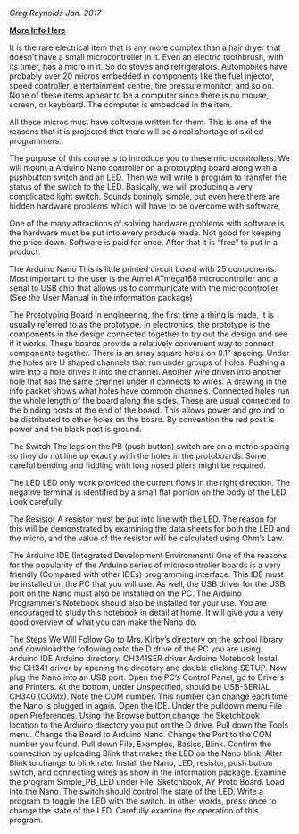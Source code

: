 *Greg Reynolds Jan. 2017*

**[More Info Here](https://sites.google.com/a/ocdsb.ca/a-y-jackson-ics4u/unit-2-micro-controlers/1-introduction-to-microcontrolers)**

It is the rare electrical item that is any more complex than a hair dryer that doesn’t have a small microcontroller in it. Even an electric toothbrush, with its timer, has a micro in it. So do stoves and refrigerators. Automobiles have probably over 20 micros embedded in components like the fuel injector, speed controller, entertainment centre, tire pressure monitor, and so on. None of these items appear to be a computer since there is no mouse, screen, or keyboard. The computer is embedded in the item.

All these micros must have software written for them. This is one of the reasons that it is projected that there will be a real shortage of skilled programmers.

The purpose of this course is to introduce you to these microcontrollers. We will mount a Arduino Nano controller on a prototyping board along with a pushbutton switch and an LED. Then we will write a program to transfer the status of the switch to the LED. Basically, we will producing a very complicated light switch.
Sounds boringly simple, but even here there are hidden hardware problems which will have to be overcome with software,

One of the many attractions of solving hardware problems with software is the hardware must be put into every produce made. Not good for keeping the price down. Software is paid for once. After that it is “free” to put in a product. 


The Arduino Nano
This is little printed circuit board with 25 components. Most important to the user is the Atmel ATmega168 microcontroller and a serial to USB chip that allows us to communicate with the microcontroller (See the User Manual in the information package) 


The Prototyping Board
In engineering, the first time a thing is made, it is usually referred to as the prototype.
In electronics, the prototype is the components in the design connected together to try out the design and see if it works. These boards provide a relatively convenient way to connect components together. There is an array square holes on 0.1” spacing. Under the holes are U shaped channels that run under groups of holes. Pushing a wire into a hole drives it into the channel. Another wire driven into another hole that has the same channel under it connects to wires. A drawing in the info packet shows what holes have common channels.
Connected holes run the whole length of the board along the sides. These are usual connected to the binding posts at the end of the board. This allows power and ground to be distributed to other holes on the board. By convention the red post is power and the black post is ground. 

The Switch
The legs on the PB (push button) switch are on a metric spacing so they do not line up exactly with the holes in the protoboards. Some careful bending and fiddling with long nosed pliers might be required.


The LED
LED only work provided the current flows in the right direction. The negative terminal is identified by a small flat portion on the body of the LED. Look carefully.


The Resistor
A resistor must be put into line with the LED. The reason for this will be demonstrated by examining the data sheets for both the LED and the micro, and the value of the resistor will be calculated using Ohm’s Law.

The Arduino IDE (Integrated Development Environment)
One of the reasons for the popularity of the Arduino series of microcontroller boards is a very friendly (Compared with other IDEs) programming interface. This IDE must be installed on the PC that you will use. As well, the USB driver for the USB port on the Nano must also be installed on the PC.
The Arduino Programmer’s Notebook should also be installed for your use. You are encouraged to study this notebook in detail at home. It will give you a very good overview of what you can make the Nano do.

The Steps We Will Follow
Go to Mrs. Kirby’s directory on the school library and download the following onto the D drive of the PC you are using.
Arduino IDE
Arduino directory,
CH341SER driver
Arduino Notebook
Install the CH341 driver by opening the directory and double clicking SETUP. 
Now plug the Nano into an USB port. Open the PC’s Control Panel, go to Drivers and Printers. 
At the bottom, under Unspecified, should be USB-SERIAL CH340 (COMx). 
Note the COM number. This number can change each time the Nano is plugged in again.
Open the IDE. Under the pulldown menu File open Preferences. Using the Browse button,change the Sketchbook location to the Arduino directory you put on the D drive.
Pull down the Tools menu. Change the Board to Arduino Nano. Change the Port to the COM number you found.
Pull down File, Examples, Basics, Blink. Confirm the connection by uploading Blink that makes the LED on the Nano blink. Alter Blink to change to blink rate.
Install the Nano, LED, resistor, push button switch, and connecting wires as show in the information package. 
Examine the program Simple_PB_LED under File, Sketchbook, AY Proto Board. Load into the Nano. The switch should control the state of the LED.
Write a program to toggle the LED with the switch. In other words, press once to change the state of the LED.
Carefully examine the operation of this program.

